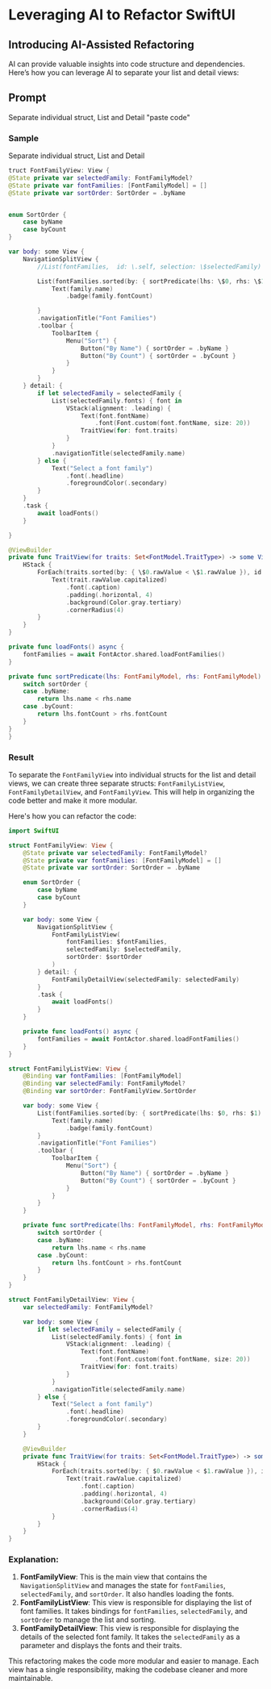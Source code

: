# Leveraging AI to Refactor SwiftUI

## Introducing AI-Assisted Refactoring
AI can provide valuable insights into code structure and dependencies. Here’s how you can leverage AI to separate your list and detail views:

## Prompt
Separate individual struct, List and Detail "paste code"

### Sample

Separate individual struct, List and Detail
```swift
truct FontFamilyView: View {
@State private var selectedFamily: FontFamilyModel?
@State private var fontFamilies: [FontFamilyModel] = []
@State private var sortOrder: SortOrder = .byName


enum SortOrder {
    case byName
    case byCount
}

var body: some View {
    NavigationSplitView {
        //List(fontFamilies,  id: \.self, selection: \$selectedFamily) { family in

        List(fontFamilies.sorted(by: { sortPredicate(lhs: \$0, rhs: \$1) }), id: \.self, selection: \$selectedFamily) { family in
            Text(family.name)
                .badge(family.fontCount)

        }
        .navigationTitle("Font Families")
        .toolbar {
            ToolbarItem {
                Menu("Sort") {
                    Button("By Name") { sortOrder = .byName }
                    Button("By Count") { sortOrder = .byCount }
                }
            }
        }
    } detail: {
        if let selectedFamily = selectedFamily {
            List(selectedFamily.fonts) { font in
                VStack(alignment: .leading) {
                    Text(font.fontName)
                        .font(Font.custom(font.fontName, size: 20))
                    TraitView(for: font.traits)
                }
            }
            .navigationTitle(selectedFamily.name)
        } else {
            Text("Select a font family")
                .font(.headline)
                .foregroundColor(.secondary)
        }
    }
    .task {
        await loadFonts()
    }

}

@ViewBuilder
private func TraitView(for traits: Set<FontModel.TraitType>) -> some View {
    HStack {
        ForEach(traits.sorted(by: { \$0.rawValue < \$1.rawValue }), id: \.self) { trait in
            Text(trait.rawValue.capitalized)
                .font(.caption)
                .padding(.horizontal, 4)
                .background(Color.gray.tertiary)
                .cornerRadius(4)
        }
    }
}

private func loadFonts() async {
    fontFamilies = await FontActor.shared.loadFontFamilies()
}

private func sortPredicate(lhs: FontFamilyModel, rhs: FontFamilyModel) -> Bool {
    switch sortOrder {
    case .byName:
        return lhs.name < rhs.name
    case .byCount:
        return lhs.fontCount > rhs.fontCount
    }
}
}
```

### Result

To separate the `FontFamilyView` into individual structs for the list and detail views, we can create three separate structs: `FontFamilyListView`, `FontFamilyDetailView`, and `FontFamilyView`. This will help in organizing the code better and make it more modular.

Here's how you can refactor the code:

```swift
import SwiftUI

struct FontFamilyView: View {
    @State private var selectedFamily: FontFamilyModel?
    @State private var fontFamilies: [FontFamilyModel] = []
    @State private var sortOrder: SortOrder = .byName

    enum SortOrder {
        case byName
        case byCount
    }

    var body: some View {
        NavigationSplitView {
            FontFamilyListView(
                fontFamilies: $fontFamilies,
                selectedFamily: $selectedFamily,
                sortOrder: $sortOrder
            )
        } detail: {
            FontFamilyDetailView(selectedFamily: selectedFamily)
        }
        .task {
            await loadFonts()
        }
    }

    private func loadFonts() async {
        fontFamilies = await FontActor.shared.loadFontFamilies()
    }
}

struct FontFamilyListView: View {
    @Binding var fontFamilies: [FontFamilyModel]
    @Binding var selectedFamily: FontFamilyModel?
    @Binding var sortOrder: FontFamilyView.SortOrder

    var body: some View {
        List(fontFamilies.sorted(by: { sortPredicate(lhs: $0, rhs: $1) }), id: \.self, selection: $selectedFamily) { family in
            Text(family.name)
                .badge(family.fontCount)
        }
        .navigationTitle("Font Families")
        .toolbar {
            ToolbarItem {
                Menu("Sort") {
                    Button("By Name") { sortOrder = .byName }
                    Button("By Count") { sortOrder = .byCount }
                }
            }
        }
    }

    private func sortPredicate(lhs: FontFamilyModel, rhs: FontFamilyModel) -> Bool {
        switch sortOrder {
        case .byName:
            return lhs.name < rhs.name
        case .byCount:
            return lhs.fontCount > rhs.fontCount
        }
    }
}

struct FontFamilyDetailView: View {
    var selectedFamily: FontFamilyModel?

    var body: some View {
        if let selectedFamily = selectedFamily {
            List(selectedFamily.fonts) { font in
                VStack(alignment: .leading) {
                    Text(font.fontName)
                        .font(Font.custom(font.fontName, size: 20))
                    TraitView(for: font.traits)
                }
            }
            .navigationTitle(selectedFamily.name)
        } else {
            Text("Select a font family")
                .font(.headline)
                .foregroundColor(.secondary)
        }
    }

    @ViewBuilder
    private func TraitView(for traits: Set<FontModel.TraitType>) -> some View {
        HStack {
            ForEach(traits.sorted(by: { $0.rawValue < $1.rawValue }), id: \.self) { trait in
                Text(trait.rawValue.capitalized)
                    .font(.caption)
                    .padding(.horizontal, 4)
                    .background(Color.gray.tertiary)
                    .cornerRadius(4)
            }
        }
    }
}
```

### Explanation:
1. **FontFamilyView**: This is the main view that contains the `NavigationSplitView` and manages the state for `fontFamilies`, `selectedFamily`, and `sortOrder`. It also handles loading the fonts.
2. **FontFamilyListView**: This view is responsible for displaying the list of font families. It takes bindings for `fontFamilies`, `selectedFamily`, and `sortOrder` to manage the list and sorting.
3. **FontFamilyDetailView**: This view is responsible for displaying the details of the selected font family. It takes the `selectedFamily` as a parameter and displays the fonts and their traits.

This refactoring makes the code more modular and easier to manage. Each view has a single responsibility, making the codebase cleaner and more maintainable.
